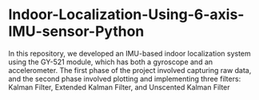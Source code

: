# Indoor-Localization-Using-6-axis-IMU-sensor-Python
In this repository, we developed an IMU-based indoor localization  system using the GY-521 module, which has both a gyroscope and an accelerometer. The first phase of  the project involved capturing raw data, and the second phase involved plotting and implementing three  filters: Kalman Filter, Extended Kalman Filter, and Unscented Kalman Filter
